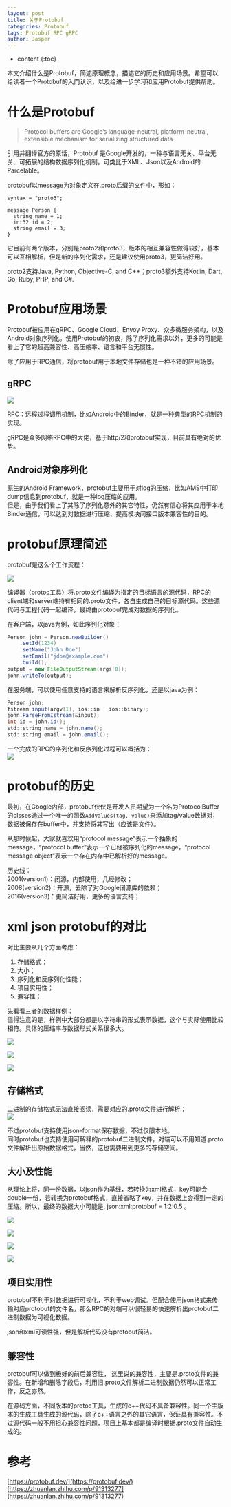 ```yaml
---
layout: post
title: 关于Protobuf
categories: Protobuf 
tags: Protobuf RPC gRPC
author: Jasper
---
```


* content
{:toc}

本文介绍什么是Protobuf，简述原理概念，描述它的历史和应用场景。希望可以给读者一个Protobuf的入门认识，以及给进一步学习和应用Protobuf提供帮助。




# 什么是Protobuf

> Protocol buffers are Google’s language-neutral, platform-neutral, extensible mechanism for serializing structured data

引用并翻译官方的原话，Protobuf 是Google开发的，一种与语言无关、平台无关、可拓展的结构数据序列化机制。可类比于XML、Json以及Android的Parcelable。

protobuf以message为对象定义在.proto后缀的文件中，形如：

```
syntax = "proto3";

message Person {
  string name = 1;
  int32 id = 2;
  string email = 3;
}
```


它目前有两个版本，分别是proto2和proto3，版本的相互兼容性做得较好，基本可以互相解析，但是新的序列化需求，还是建议使用proto3，更简洁好用。

proto2支持Java, Python, Objective-C, and C++；proto3额外支持Kotlin, Dart, Go, Ruby, PHP, and C#.

# Protobuf应用场景

Protobuf被应用在gRPC、Google Cloud、Envoy Proxy、众多微服务架构，以及Android对象序列化。使用Protobuf的初衷，除了序列化需求以外，更多的可能是看上了它的超高兼容性、高压缩率、语言和平台无惯性。

除了应用于RPC通信，将protobuf用于本地文件存储也是一种不错的应用场景。

## gRPC

![](/images/protobuf/gRPC.png)

RPC：远程过程调用机制，比如Android中的Binder，就是一种典型的RPC机制的实现。

gRPC是众多网络RPC中的大佬，基于http/2和protobuf实现，目前具有绝对的优势。

## Android对象序列化

原生的Android Framework，protobuf主要用于对log的压缩，比如AMS中打印dump信息到protobuf，就是一种log压缩的应用。  
但是，由于我们看上了其除了序列化意外的其它特性，仍然有信心将其应用于本地Binder通信，可以达到对数据进行压缩、提高模块间接口版本兼容性的目的。

# protobuf原理简述

protobuf是这么个工作流程：

![](/images/protobuf/protocol-buffers-concepts.png)

编译器（protoc工具）将.proto文件编译为指定的目标语言的源代码，RPC的client端和server端持有相同的.proto文件，各自生成自己的目标源代码。这些源代码与工程代码一起编译，最终由protobuf完成对数据的序列化。

在客户端，以java为例，如此序列化对象：

```java
Person john = Person.newBuilder()
    .setId(1234)
    .setName("John Doe")
    .setEmail("jdoe@example.com")
    .build();
output = new FileOutputStream(args[0]);
john.writeTo(output);
```

在服务端，可以使用任意支持的语言来解析反序列化，还是以java为例：

```java
Person john;
fstream input(argv[1], ios::in | ios::binary);
john.ParseFromIstream(&input);
int id = john.id();
std::string name = john.name();
std::string email = john.email();
```

一个完成的RPC的序列化和反序列化过程可以概括为：  
![](/images/protobuf/rpc-concepts.png)

# protobuf的历史

最初，在Google内部，protobuf仅仅是开发人员期望为一个名为ProtocolBuffer的clsses通过一个唯一的函数`AddValues(tag, value)`来添加tag/value数据对，数据被保存在buffer中，并支持将其写出（应该是文件）。

从那时候起，大家就喜欢用“protocol message”表示一个抽象的message，“protocol buffer”表示一个已经被序列化的message，“protocol message object”表示一个存在内存中已解析好的message。

历史线：  
2001(version1)：闭源，内部使用，几经修改；  
2008(version2)：开源，去除了对Google闭源库的依赖；  
2016(version3)：更简洁好用，更多的语言支持；

# xml json protobuf的对比

对比主要从几个方面考虑：  
1. 存储格式；
2. 大小；
3. 序列化和反序列化性能；
4. 项目实用性；
5. 兼容性；

先看看三者的数据样例：  
值得注意的是，样例中大部分都是以字符串的形式表示数据，这个与实际使用比较相符。具体的压缩率与数据形式关系很多大。

![](/images/protobuf/xml_json_protobuf_diff_data_json.webp)

![](/images/protobuf/xml_json_protobuf_diff_data_xml.webp)  

![](/images/protobuf/xml_json_protobuf_diff_data_protobuf.webp)

## 存储格式

二进制的存储格式无法直接阅读，需要对应的.proto文件进行解析；  
![](/images/protobuf/xml_json_protobuf_diff_1.jpeg) 

不过protobuf支持使用json-format保存数据，不过仅限本地。  
同时protobuf也支持使用可解释的protobuf二进制文件，对端可以不用知道.proto文件解析出原始数据格式，当然，这也需要用到更多的存储空间。

## 大小及性能

从理论上将，同一份数据，以json作为基线，若转换为xml格式，key可能会double一份，若转换为protobuf格式，直接省略了key，并在数据上会得到一定的压缩。所以，最终的数据大小可能是, json:xml:protobuf = 1:2:0.5 。

![](/images/protobuf/xml_json_protobuf_diff_2.jpeg)

![](/images/protobuf/xml_json_protobuf_diff_3.jpeg)

![](/images/protobuf/xml_json_protobuf_diff_4.webp)

![](/images/protobuf/xml_json_protobuf_diff_5.webp)

## 项目实用性

protobuf不利于对数据进行可视化，不利于web调试。但配合使用json格式来传输对应protobuf的文件名，那么RPC的对端可以很轻易的快速解析出protobuf二进制数据为可视化数据。

json和xml可读性强，但是解析代码没有protobuf简洁。

## 兼容性

protobuf可以做到极好的前后兼容性， 这里说的兼容性，主要是.proto文件的兼容性。在新增和删除字段后，利用旧.proto文件解析二进制数据仍然可以正常工作，反之亦然。

在源码方面，不同版本的protoc工具，生成的c++代码不具备兼容性。同一个主版本的生成工具生成的源代码，除了c++语言之外的其它语言，保证具有兼容性。不过源代码一般不用担心兼容性问题，项目上基本都是编译时根据.proto文件自动生成的。

# 参考

[https://protobuf.dev/](https://protobuf.dev/)  
[https://zhuanlan.zhihu.com/p/91313277](https://zhuanlan.zhihu.com/p/91313277)  
